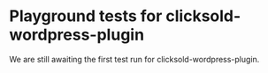# Playground tests for clicksold-wordpress-plugin
We are still awaiting the first test run for clicksold-wordpress-plugin.
